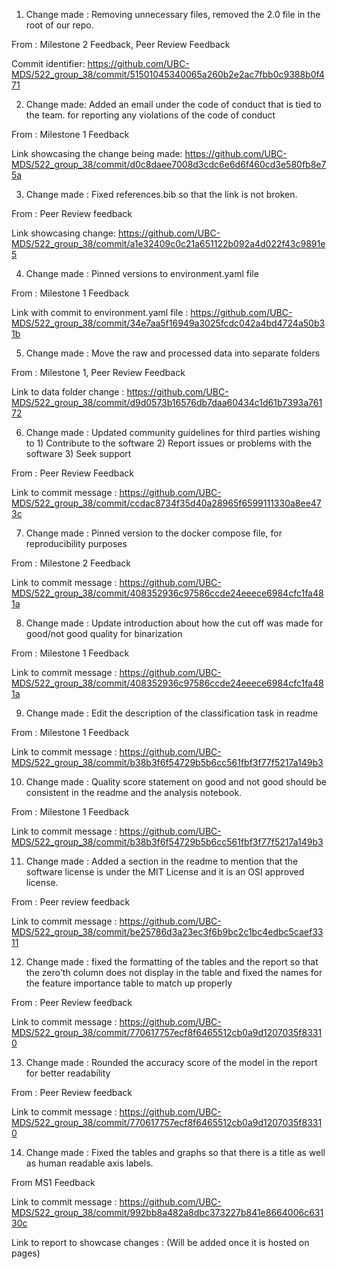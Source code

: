 1) Change made : Removing unnecessary files, removed the 2.0 file in the root of our repo.

From : Milestone 2 Feedback, Peer Review Feedback

Commit identifier: https://github.com/UBC-MDS/522_group_38/commit/51501045340065a260b2e2ac7fbb0c9388b0f471

2) Change made: Added an email under the code of conduct that is tied to the team. for reporting any violations of the code of conduct

From : Milestone 1 Feedback

Link showcasing the change being made: https://github.com/UBC-MDS/522_group_38/commit/d0c8daee7008d3cdc6e6d6f460cd3e580fb8e75a

3) Change made : Fixed references.bib so that the link is not broken.

From : Peer Review feedback

Link showcasing change: https://github.com/UBC-MDS/522_group_38/commit/a1e32409c0c21a651122b092a4d022f43c9891e5

4) Change made : Pinned versions to environment.yaml file

From : Milestone 1 Feedback 

Link with commit to environment.yaml file : https://github.com/UBC-MDS/522_group_38/commit/34e7aa5f16949a3025fcdc042a4bd4724a50b31b

5) Change made : Move the raw and processed data into separate folders

From : Milestone 1, Peer Review Feedback 

Link to data folder change : https://github.com/UBC-MDS/522_group_38/commit/d9d0573b16576db7daa60434c1d61b7393a76172

6) Change made : Updated community guidelines for third parties wishing to 1) Contribute to the software 2) Report issues or problems with the software 3) Seek support

From : Peer Review Feedback

Link to commit message : https://github.com/UBC-MDS/522_group_38/commit/ccdac8734f35d40a28965f6599111330a8ee473c

7) Change made : Pinned version to the docker compose file, for reproducibility purposes

From : Milestone 2 Feedback

Link to commit message : https://github.com/UBC-MDS/522_group_38/commit/408352936c97586ccde24eeece6984cfc1fa481a

8) Change made : Update introduction about how the cut off was made for good/not good quality for binarization

From : Milestone 1 Feedback

Link to commit message : https://github.com/UBC-MDS/522_group_38/commit/408352936c97586ccde24eeece6984cfc1fa481a

9) Change made : Edit the description of the classification task in readme

From : Milestone 1 Feedback

Link to commit message : https://github.com/UBC-MDS/522_group_38/commit/b38b3f6f54729b5b6cc561fbf3f77f5217a149b3

10) Change made : Quality score statement on good and not good should be consistent in the readme and the analysis notebook.

From : Milestone 1 Feedback

Link to commit message : https://github.com/UBC-MDS/522_group_38/commit/b38b3f6f54729b5b6cc561fbf3f77f5217a149b3

11) Change made : Added a section in the readme to mention that the software license is under the MIT License and it is an OSI approved license.

From : Peer review feedback

Link to commit message : https://github.com/UBC-MDS/522_group_38/commit/be25786d3a23ec3f6b9bc2c1bc4edbc5caef3311

12) Change made : fixed the formatting of the tables and the report so that the zero'th column does not display in the table and fixed the names for the feature importance table to match up properly

From : Peer Review feedback

Link to commit message : https://github.com/UBC-MDS/522_group_38/commit/770617757ecf8f6465512cb0a9d1207035f83310

13) Change made : Rounded the accuracy score of the model in the report for better readability

From : Peer Review feedback

Link to commit message : https://github.com/UBC-MDS/522_group_38/commit/770617757ecf8f6465512cb0a9d1207035f83310

14) Change made : Fixed the tables and graphs so that there is a title as well as human readable axis labels.

From MS1 Feedback

Link to commit message : https://github.com/UBC-MDS/522_group_38/commit/992bb8a482a8dbc373227b841e8664006c63130c 

Link to report to showcase changes : (Will be added once it is hosted on pages) 
